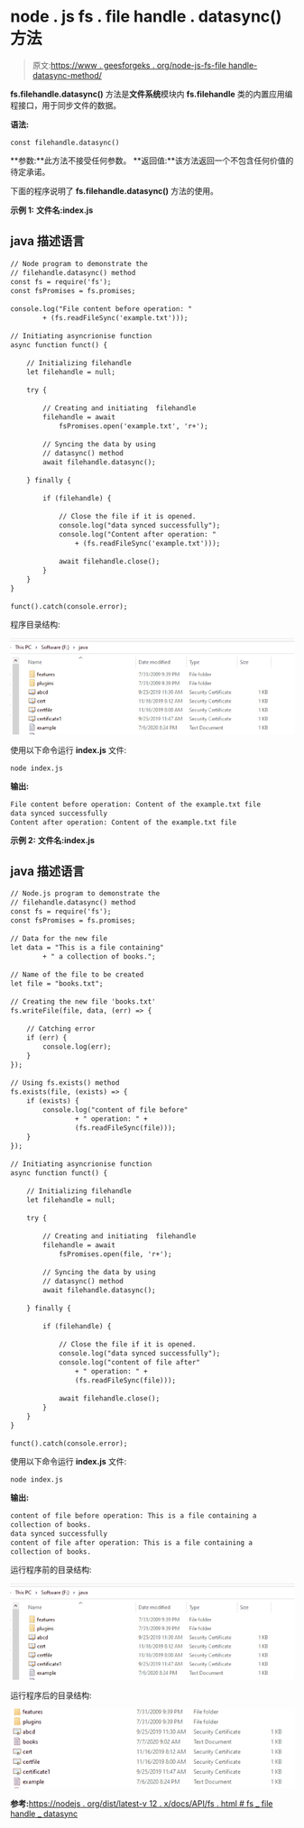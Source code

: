 # node . js fs . file handle . datasync()方法

> 原文:[https://www . geesforgeks . org/node-js-fs-file handle-datasync-method/](https://www.geeksforgeeks.org/node-js-fs-filehandle-datasync-method/)

**fs.filehandle.datasync()** 方法是**文件系统**模块内 **fs.filehandle** 类的内置应用编程接口，用于同步文件的数据。

**语法:**

```
const filehandle.datasync()
```

**参数:**此方法不接受任何参数。
**返回值:**该方法返回一个不包含任何价值的待定承诺。

下面的程序说明了 **fs.filehandle.datasync()** 方法的使用。

**示例 1:** **文件名:index.js**

## java 描述语言

```
// Node program to demonstrate the
// filehandle.datasync() method
const fs = require('fs');
const fsPromises = fs.promises;

console.log("File content before operation: "
        + (fs.readFileSync('example.txt')));

// Initiating asyncrionise function
async function funct() {

    // Initializing filehandle
    let filehandle = null;

    try {

        // Creating and initiating  filehandle
        filehandle = await
            fsPromises.open('example.txt', 'r+');

        // Syncing the data by using
        // datasync() method
        await filehandle.datasync();

    } finally {

        if (filehandle) {

            // Close the file if it is opened.
            console.log("data synced successfully");
            console.log("Content after operation: "
                + (fs.readFileSync('example.txt')));

            await filehandle.close();
        }
    }
}

funct().catch(console.error);
```

程序目录结构:

![](img/01f73ba41511f0178722008f0b80ab52.png)

使用以下命令运行 **index.js** 文件:

```
node index.js
```

**输出:**

```
File content before operation: Content of the example.txt file
data synced successfully
Content after operation: Content of the example.txt file
```

**示例 2:** **文件名:index.js**

## java 描述语言

```
// Node.js program to demonstrate the
// filehandle.datasync() method
const fs = require('fs');
const fsPromises = fs.promises;

// Data for the new file
let data = "This is a file containing"
        + " a collection of books.";

// Name of the file to be created
let file = "books.txt";

// Creating the new file 'books.txt'
fs.writeFile(file, data, (err) => {

    // Catching error
    if (err) {
        console.log(err);
    }
});

// Using fs.exists() method
fs.exists(file, (exists) => {
    if (exists) {
        console.log("content of file before"
                + " operation: " +
                (fs.readFileSync(file)));
    }
});

// Initiating asyncrionise function
async function funct() {

    // Initializing filehandle
    let filehandle = null;

    try {

        // Creating and initiating  filehandle
        filehandle = await
            fsPromises.open(file, 'r+');

        // Syncing the data by using
        // datasync() method
        await filehandle.datasync();

    } finally {

        if (filehandle) {

            // Close the file if it is opened.
            console.log("data synced successfully");
            console.log("content of file after"
                + " operation: " +
                (fs.readFileSync(file)));

            await filehandle.close();
        }
    }
}

funct().catch(console.error);
```

使用以下命令运行 **index.js** 文件:

```
node index.js
```

**输出:**

```
content of file before operation: This is a file containing a collection of books.
data synced successfully
content of file after operation: This is a file containing a collection of books.
```

运行程序前的目录结构:

![](img/01f73ba41511f0178722008f0b80ab52.png)

运行程序后的目录结构:

![](img/0ecf2ff4cf6c5de99b63f81df99f18a4.png)

**参考:**[https://nodejs . org/dist/latest-v 12 . x/docs/API/fs . html # fs _ file handle _ datasync](https://nodejs.org/dist/latest-v12.x/docs/api/fs.html#fs_filehandle_datasync)